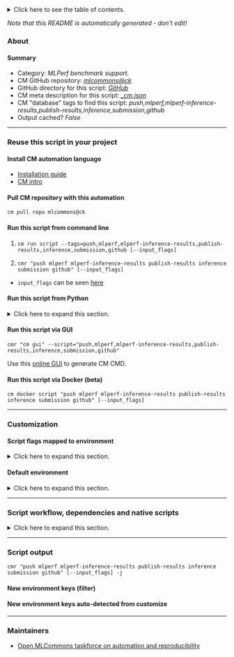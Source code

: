 <details>
<summary>Click here to see the table of contents.</summary>

* [About](#about)
* [Summary](#summary)
* [Reuse this script in your project](#reuse-this-script-in-your-project)
  * [ Install CM automation language](#install-cm-automation-language)
  * [ Check CM script flags](#check-cm-script-flags)
  * [ Run this script from command line](#run-this-script-from-command-line)
  * [ Run this script from Python](#run-this-script-from-python)
  * [ Run this script via GUI](#run-this-script-via-gui)
  * [ Run this script via Docker (beta)](#run-this-script-via-docker-(beta))
* [Customization](#customization)
  * [ Script flags mapped to environment](#script-flags-mapped-to-environment)
  * [ Default environment](#default-environment)
* [Script workflow, dependencies and native scripts](#script-workflow-dependencies-and-native-scripts)
* [Script output](#script-output)
* [New environment keys (filter)](#new-environment-keys-(filter))
* [New environment keys auto-detected from customize](#new-environment-keys-auto-detected-from-customize)
* [Maintainers](#maintainers)

</details>

*Note that this README is automatically generated - don't edit!*

### About

#### Summary

* Category: *MLPerf benchmark support.*
* CM GitHub repository: *[mlcommons@ck](https://github.com/mlcommons/ck/tree/master/cm-mlops)*
* GitHub directory for this script: *[GitHub](https://github.com/mlcommons/ck/tree/master/cm-mlops/script/push-mlperf-inference-results-to-github)*
* CM meta description for this script: *[_cm.json](_cm.json)*
* CM "database" tags to find this script: *push,mlperf,mlperf-inference-results,publish-results,inference,submission,github*
* Output cached? *False*
___
### Reuse this script in your project

#### Install CM automation language

* [Installation guide](https://github.com/mlcommons/ck/blob/master/docs/installation.md)
* [CM intro](https://doi.org/10.5281/zenodo.8105339)

#### Pull CM repository with this automation

```cm pull repo mlcommons@ck```


#### Run this script from command line

1. `cm run script --tags=push,mlperf,mlperf-inference-results,publish-results,inference,submission,github [--input_flags]`

2. `cmr "push mlperf mlperf-inference-results publish-results inference submission github" [--input_flags]`

* `input_flags` can be seen [here](#script-flags-mapped-to-environment)

#### Run this script from Python

<details>
<summary>Click here to expand this section.</summary>

```python

import cmind

r = cmind.access({'action':'run'
                  'automation':'script',
                  'tags':'push,mlperf,mlperf-inference-results,publish-results,inference,submission,github'
                  'out':'con',
                  ...
                  (other input keys for this script)
                  ...
                 })

if r['return']>0:
    print (r['error'])

```

</details>


#### Run this script via GUI

```cmr "cm gui" --script="push,mlperf,mlperf-inference-results,publish-results,inference,submission,github"```

Use this [online GUI](https://cKnowledge.org/cm-gui/?tags=push,mlperf,mlperf-inference-results,publish-results,inference,submission,github) to generate CM CMD.

#### Run this script via Docker (beta)

`cm docker script "push mlperf mlperf-inference-results publish-results inference submission github" [--input_flags]`

___
### Customization


#### Script flags mapped to environment
<details>
<summary>Click here to expand this section.</summary>

* `--commit_message=value`  &rarr;  `CM_MLPERF_RESULTS_REPO_COMMIT_MESSAGE=value`
* `--repo_branch=value`  &rarr;  `CM_GIT_BRANCH=value`
* `--repo_url=value`  &rarr;  `CM_MLPERF_RESULTS_GIT_REPO_URL=value`
* `--submission_dir=value`  &rarr;  `CM_MLPERF_SUBMISSION_DIR=value`

**Above CLI flags can be used in the Python CM API as follows:**

```python
r=cm.access({... , "commit_message":...}
```

</details>

#### Default environment

<details>
<summary>Click here to expand this section.</summary>

These keys can be updated via `--env.KEY=VALUE` or `env` dictionary in `@input.json` or using script flags.

* CM_MLPERF_RESULTS_GIT_REPO_URL: `https://github.com/ctuning/mlperf_inference_submissions_v3.0`

</details>

___
### Script workflow, dependencies and native scripts

<details>
<summary>Click here to expand this section.</summary>

  1. ***Read "deps" on other CM scripts from [meta](https://github.com/mlcommons/ck/tree/master/cm-mlops/script/push-mlperf-inference-results-to-github/_cm.json)***
     * get,python3
       * CM names: `--adr.['python3', 'python']...`
       - CM script: [get-python3](https://github.com/mlcommons/ck/tree/master/cm-mlops/script/get-python3)
     * get,generic-sys-util,_rsync
       - CM script: [get-generic-sys-util](https://github.com/mlcommons/ck/tree/master/cm-mlops/script/get-generic-sys-util)
  1. ***Run "preprocess" function from [customize.py](https://github.com/mlcommons/ck/tree/master/cm-mlops/script/push-mlperf-inference-results-to-github/customize.py)***
  1. ***Read "prehook_deps" on other CM scripts from [meta](https://github.com/mlcommons/ck/tree/master/cm-mlops/script/push-mlperf-inference-results-to-github/_cm.json)***
     * get,git,repo
       * CM names: `--adr.['get-git-repo']...`
       - CM script: [get-git-repo](https://github.com/mlcommons/ck/tree/master/cm-mlops/script/get-git-repo)
  1. ***Run native script if exists***
     * [run.sh](https://github.com/mlcommons/ck/tree/master/cm-mlops/script/push-mlperf-inference-results-to-github/run.sh)
  1. Read "posthook_deps" on other CM scripts from [meta](https://github.com/mlcommons/ck/tree/master/cm-mlops/script/push-mlperf-inference-results-to-github/_cm.json)
  1. ***Run "postrocess" function from [customize.py](https://github.com/mlcommons/ck/tree/master/cm-mlops/script/push-mlperf-inference-results-to-github/customize.py)***
  1. Read "post_deps" on other CM scripts from [meta](https://github.com/mlcommons/ck/tree/master/cm-mlops/script/push-mlperf-inference-results-to-github/_cm.json)
</details>

___
### Script output
`cmr "push mlperf mlperf-inference-results publish-results inference submission github" [--input_flags] -j`
#### New environment keys (filter)

#### New environment keys auto-detected from customize

___
### Maintainers

* [Open MLCommons taskforce on automation and reproducibility](https://github.com/mlcommons/ck/blob/master/docs/taskforce.md)